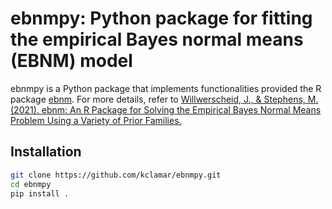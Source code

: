 # ebnmpy: Python package for fitting the empirical Bayes normal means (EBNM) model
ebnmpy is a Python package that implements functionalities provided the R package [ebnm](https://github.com/stephenslab/ebnm).
For more details, refer to [Willwerscheid, J., & Stephens, M. (2021). ebnm: An R Package for Solving the Empirical Bayes Normal Means Problem Using a Variety of Prior Families.](https://arxiv.org/abs/2110.00152)
## Installation

```bash
git clone https://github.com/kclamar/ebnmpy.git
cd ebnmpy
pip install .
```
